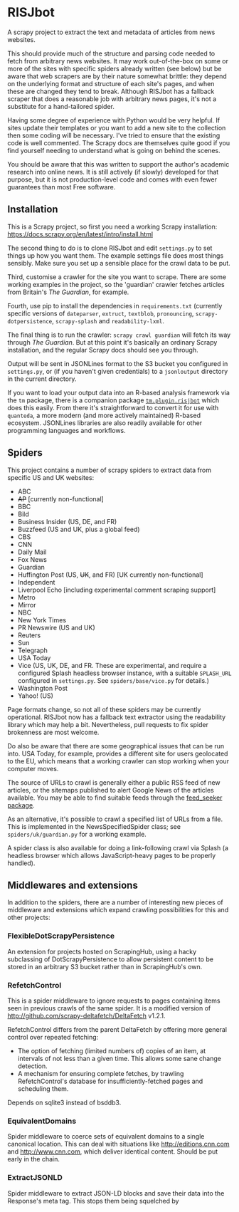 # RISJbot
A scrapy project to extract the text and metadata of articles from news
websites.

This should provide much of the structure and parsing code needed to fetch
from arbitrary news websites. It may work out-of-the-box on some or more of
the sites with specific spiders already written (see below) but be aware that
web scrapers are by their nature somewhat brittle: they depend on the
underlying format and structure of each site's pages, and when these are
changed they tend to break. Although RISJbot has a fallback scraper that does
a reasonable job with arbitrary news pages, it's not a substitute for a
hand-tailored spider.

Having some degree of experience with Python would be very helpful. If sites
update their templates or you want to add a new site to the collection then
some coding will be necessary. I've tried to ensure that the existing code
is well commented. The Scrapy docs are themselves quite good if you find
yourself needing to understand what is going on behind the scenes.

You should be aware that this was written to support the author's academic
research into online news. It is still actively (if slowly) developed
for that purpose, but it is not production-level code and comes with even
fewer guarantees than most Free software.


## Installation

This is a Scrapy project, so first you need a working Scrapy installation:
https://docs.scrapy.org/en/latest/intro/install.html

The second thing to do is to clone RISJbot and edit `settings.py` to set things
up how you want them. The example settings file does most things sensibly.
Make sure you set up a sensible place for the crawl data to be put.

Third, customise a crawler for the site you want to scrape. There are some
working examples in the project, so the 'guardian' crawler fetches articles
from Britain's *The Guardian*, for example.

Fourth, use pip to install the dependencies in `requirements.txt` (currently
specific versions of `dateparser`, `extruct`, `textblob`, `pronouncing`,
`scrapy-dotpersistence`, `scrapy-splash` and `readability-lxml`.

The final thing is to run the crawler: `scrapy crawl guardian` will fetch
its way through *The Guardian*. But at this point it's basically an ordinary
Scrapy installation, and the regular Scrapy docs should see you through.

Output will be sent in JSONLines format to the S3 bucket you configured in
`settings.py`, or (if you haven't given credentials) to a `jsonloutput`
directory in the current directory.

If you want to load your output data into an R-based analysis framework via the
`tm` package, there is a companion package
[`tm.plugin.risjbot`](https://github.com/pmyteh/tm.plugin.risjbot) which does
this easily. From there it's straightforward to convert it for use with
`quanteda`, a more modern (and more actively maintained) R-based ecosystem.
JSONLines libraries are also readily available for other programming languages
and workflows.


## Spiders

This project contains a number of scrapy spiders to extract data from specific
US and UK websites:
* ABC
* ~~AP~~ [currently non-functional]
* BBC
* Bild
* Business Insider (US, DE, and FR)
* Buzzfeed (US and UK, plus a global feed)
* CBS
* CNN
* Daily Mail
* Fox News
* Guardian
* Huffington Post (US, ~~UK~~, and FR) [UK currently non-functional]
* Independent
* Liverpool Echo [including experimental comment scraping support]
* Metro
* Mirror
* NBC
* New York Times
* PR Newswire (US and UK)
* Reuters
* Sun
* Telegraph
* USA Today
* Vice (US, UK, DE, and FR. These are experimental, and require a configured
Splash headless browser instance, with a suitable `SPLASH_URL` configured in
`settings.py`. See `spiders/base/vice.py` for details.)
* Washington Post
* Yahoo! (US)

Page formats change, so not all of these spiders may be currently operational.
RISJbot now has a fallback text extractor using the readability library which
may help a bit. Nevertheless, pull requests to fix spider brokenness are most
welcome.

Do also be aware that there are some geographical issues that can be run into.
USA Today, for example, provides a different site for users geolocated to the
EU, which means that a working crawler can stop working when your computer
moves.

The source of URLs to crawl is generally either a public RSS feed of new
articles, or the sitemaps published to alert Google News of the articles
available. You may be able to find suitable feeds through the
[feed_seeker package](https://github.com/mitmedialab/feed_seeker).

As an alternative, it's possible to crawl a specified list of URLs from a
file. This is implemented in the NewsSpecifiedSpider class; see
`spiders/uk/guardian.py` for a working example.

A spider class is also available for doing a link-following crawl via Splash
(a headless browser which allows JavaScript-heavy pages to be properly
handled).

## Middlewares and extensions
In addition to the spiders, there are a number of interesting new pieces of
middleware and extensions which expand crawling possibilities for this and
other projects:

### FlexibleDotScrapyPersistence
An extension for projects hosted on ScrapingHub, using a hacky subclassing of
DotScrapyPersistence to allow persistent content to be stored in an arbitrary
S3 bucket rather than in ScrapingHub's own.

### RefetchControl
This is a spider middleware to ignore requests to pages containing items
seen in previous crawls of the same spider. It is a modified version of
http://github.com/scrapy-deltafetch/DeltaFetch v1.2.1.

RefetchControl differs from the parent DeltaFetch by offering more general
control over repeated fetching:
* The option of fetching (limited numbers of) copies of an item, 
  at intervals of not less than a given time. This allows some sane change
  detection.
* A mechanism for ensuring complete fetches, by trawling RefetchControl's
  database for insufficiently-fetched pages and scheduling them.

Depends on sqlite3 instead of bsddb3.

### EquivalentDomains
Spider middleware to coerce sets of equivalent domains to a single
canonical location. This can deal with situations like
http://editions.cnn.com and http://www.cnn.com, which deliver identical
content. Should be put early in the chain.

### ExtractJSONLD
Spider middleware to extract JSON-LD blocks and save their data into the
Response's meta tag. This stops them being squelched by <script>-killing
code and makes them easier to extract from.

### Fake404
Spider middleware to drop pages iff they are that annoyance on the web:
the 404 'not found' response returned as a branded page with HTTP code
200 (which should indicate success).

This should not be necessary, both because such behaviour is improper
on behalf of webservers, and because we are literally crawling the
sites' OWN LIST OF VALID PAGES. Nevertheless, foxnews.com does it and
others might.

### UnwantedContent
Spider middleware to process a response's selector by removing a
(configurable) set of elements from it. This is used to strip things
like figures from the content before passing the body on to the parsing
code. This makes it feasible to strip similar junk from all pages if
necessary.

Note that this leaves response.selector and response.body containing
different data. This is (1) an advantage, as it lets the spider save
the original page, and (2) a disadvantage, as the 'response' object
is confusingly no longer coherent. Caller beware!

Under the covers, Selectors contain an lxml.etree.Element document
root, which is not exposed by the Selector interface. This is mutatable
using the .remove method on parts of the selector.root document tree.
Unfortunately, there is no native content removal interface in scrapy.

As this is not using a published interface for Selector, it must be
considered risky. In particular, it is feasible (though not likely) that
scrapy could change its selector implementation to use a different
HTML/XML parsing library, at which point this would fail.

### OffsiteDownloaderShim
This is a shim to adapt the existing OffsiteMiddleware spider
middleware as downloader middleware. This lets it properly discard
offsite redirects from non-spider sources (such as those generated
from the independent.co.uk sitemap.

See https://github.com/scrapy/scrapy/issues/2241

A grotty hack, but a useful one.

### StripNull
Downloader middleware to discard ASCII NUL bytes from Responses. This
really(!) shouldn't be necessary, but bigstory.ap.org/latest (and
possibly other pages from bigstory.ap.org) are studded with NUL bytes,
which really messes up the underlying lxml parsing library (which is
C based and presumably uses null-terminated strings). The effect is that
the page's parse tree is cut off where the NUL occurs.

We don't want to do this for possible binaries (like gzip compressed
sitemaps, for example).

See: https://github.com/scrapy/scrapy/issues/2481

## Pipelines
Finally, there are a number of pipeline classes which do various
interesting things:

### CheckContent
Ensures that body text has been extracted for each page, otherwise
raising a logger.error so it is flagged in ScrapingHub

### WordCount
Counts and records words in bodytext.

### NamedPeople
Carries out Named Entity Recognition to identify people mentioned in
news stories.

Note that this pipeline class plays badly with
ScrapingHub (as it requires megabytes of NLTK data which needs to be
fetched from the web or synced with S3 on each run, in the absence
of true persistent storage).

### ReadingAge
Calculates the Flesch reading ease and Flesch-Kincaid grade level for
article bodies. Valid only in English, partly as the tests don't
transfer to other languages well, and partly because we rely on the
CMU pronounciation dictionary for syllable counting, which is only
available in en-US.

Note that this pipeline class plays badly with
ScrapingHub (as it requires megabytes of NLTK data which needs to be
fetched from the web or synced with S3 on each run, in the absence
of true persistent storage).

### Sentiment
Uses textblob to determine and record sentiment and
subjectivity scores for the bodytext of each item.

### StripRawPage
RISJbot is configured to store a Base64-encoded gzipped version of the
raw Response in its JSON output by default. This pipeline class removes
it when needed (for various reasons). It is now enabled by default in
`settings.py`, so if you want the raw Response saved then you will need to set
`STRIPRAWPAGE_ENABLED` to False.
